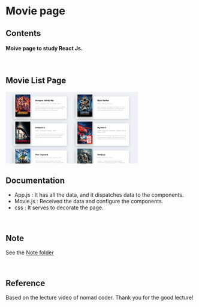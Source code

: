 # Movie page

## Contents
#### Moive page to study React Js.

<br />

## Movie List Page
<img src="./img/movie_page.png" width ="70%">

<br />

## Documentation
- App.js : It has all the data, and it dispatches data to the components.
- Movie.js : Received the data and configure the components.
- css : It serves to decorate the page.

<br />

## Note
See the [Note folder]

<br />

## Reference
Based on the lecture video of nomad coder. Thank you for the good lecture!

[Note folder]: <./src/Note>

